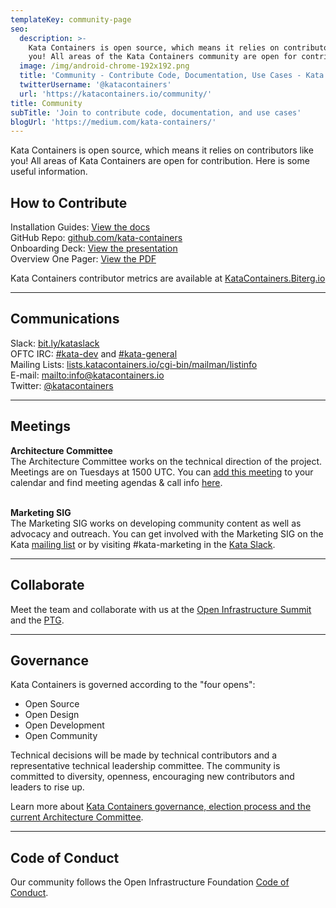```yaml
---
templateKey: community-page
seo:
  description: >-
    Kata Containers is open source, which means it relies on contributors like
    you! All areas of the Kata Containers community are open for contribution.
  image: /img/android-chrome-192x192.png
  title: 'Community - Contribute Code, Documentation, Use Cases - Kata Containers'
  twitterUsername: '@katacontainers'
  url: 'https://katacontainers.io/community/'
title: Community
subTitle: 'Join to contribute code, documentation, and use cases'
blogUrl: 'https://medium.com/kata-containers/'
---
```

Kata Containers is open source, which means it relies on contributors like you! All areas of Kata Containers are open for contribution. Here is some useful information.

## How to Contribute

Installation Guides: [View the docs](https://github.com/kata-containers/documentation/tree/master/install)\
GitHub Repo: [github.com/kata-containers](https://github.com/kata-containers)\
Onboarding Deck: [View the presentation](https://www.katacontainers.io/collateral/kata-containers-onboarding-deck.pptx)\
Overview One Pager: [View the PDF](https://katacontainers.io/collateral/kata-containers-1pager.pdf)  

Kata Containers contributor metrics are available at [KataContainers.Biterg.io](https://KataContainers.Biterg.io)

- - -

## Communications

Slack: [bit.ly/kataslack](https://bit.ly/kataslack)\
OFTC IRC: [\#kata-dev](http://webchat.oftc.net/?channels=kata-dev) and [\#kata-general](http://webchat.oftc.net/?channels=kata-general)\
Mailing Lists: [lists.katacontainers.io/cgi-bin/mailman/listinfo](http://lists.katacontainers.io/cgi-bin/mailman/listinfo)\
E-mail: <mailto:info@katacontainers.io>\
Twitter: [@katacontainers](https://twitter.com/katacontainers)  

- - -

## Meetings

**Architecture Committee**\
The Architecture Committee works on the technical direction of the project. Meetings are on Tuesdays at 1500 UTC. You can [add this meeting](https://zoom.us/meeting/tJUpc-2opjkjGNCIo1YFpKlcoLn909gWv_iH/ics?icsToken=98tyKuCpqj8uGtyXuRuDRowcBo-gLPTxiHpEjY1-tRC0OgZDSQ_1Oc5Ma-ImF-_G) to your calendar and find meeting agendas & call info [here](https://etherpad.opendev.org/p/Kata_Containers_Architecture_Committee_Mtgs).

\
**Marketing SIG**\
The Marketing SIG works on developing community content as well as advocacy and outreach. You can get involved with the Marketing SIG on the Kata [mailing list](http://lists.katacontainers.io/cgi-bin/mailman/listinfo) or by visiting #kata-marketing in the [Kata Slack](https://katacontainers.slack.com/).

- - -

## Collaborate

Meet the team and collaborate with us at the [Open Infrastructure Summit](https://www.openstack.org/summit/) and the [PTG](https://openstack.org/ptg).

- - -

## Governance

Kata Containers is governed according to the "four opens":

* Open Source
* Open Design
* Open Development
* Open Community

Technical decisions will be made by technical contributors and a representative technical leadership committee. The community is committed to diversity, openness, encouraging new contributors and leaders to rise up.

Learn more about [Kata Containers governance, election process and the current Architecture Committee](https://github.com/kata-containers/community). 

- - -

## Code of Conduct

Our community follows the Open Infrastructure Foundation [Code of Conduct](https://openinfra.dev/legal/code-of-conduct/).
